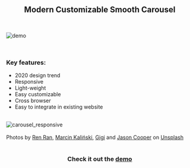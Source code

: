 <h2 style="text-align: center">Modern Customizable Smooth Carousel</h2>
<br>

![demo](./light_demo.gif)

<br>
<h3>Key features:</h3>
<ul>
    <li>2020 design trend</li>
    <li>Responsive</li>
    <li>Light-weight</li>
    <li>Easy customizable</li>
    <li>Cross browser</li>
    <li>Easy to integrate in existing website</li>
</ul>
<br>
<img src="https://www.valerioageno.com/demo_assets/carousel_responsive.jpg" alt="carousel_responsive">
<br>
<br>
<span>Photos by <a href="https://unsplash.com/@renran?utm_source=unsplash&amp;utm_medium=referral&amp;utm_content=creditCopyText">Ren Ran</a>, <a href="https://unsplash.com/@marcinkalinski?utm_source=unsplash&amp;utm_medium=referral&amp;utm_content=creditCopyText">Marcin Kaliński</a>, <a href="https://unsplash.com/@ling_gigi?utm_source=unsplash&amp;utm_medium=referral&amp;utm_content=creditCopyText">Gigi</a> and <a href="https://unsplash.com/@salty_sandals?utm_source=unsplash&amp;utm_medium=referral&amp;utm_content=creditCopyText">Jason Cooper</a> on <a href="https://unsplash.com/s/photos/statue-asia?utm_source=unsplash&amp;utm_medium=referral&amp;utm_content=creditCopyText">Unsplash</a></span>
<br>
<br>
<h3 style="text-align: center">Check it out the <a href="https://www.valerioageno.com/demo/carousel">demo</a></h3>